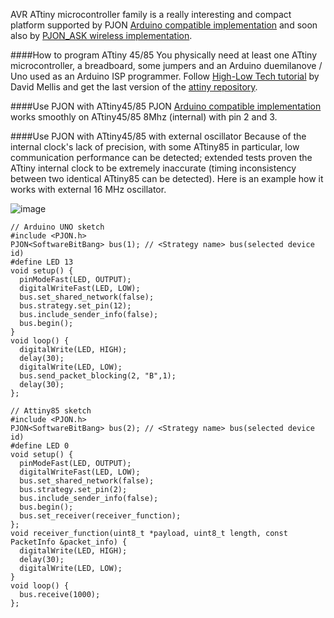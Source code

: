 AVR ATtiny microcontroller family is a really interesting and compact platform supported by PJON [Arduino compatible implementation](https://github.com/gioblu/PJON) and soon also by [PJON_ASK wireless implementation](https://github.com/gioblu/PJON_ASK). 

####How to program ATtiny 45/85
You physically need at least one ATtiny microcontroller, a breadboard, some jumpers and an Arduino duemilanove / Uno used as an Arduino ISP programmer. Follow [High-Low Tech tutorial](http://highlowtech.org/?p=1706) by David Mellis and get the last version of the [attiny repository](https://github.com/damellis/attiny).

####Use PJON with ATtiny45/85
PJON [Arduino compatible implementation](https://github.com/gioblu/PJON) works smoothly on ATtiny45/85 8Mhz (internal) with pin 2 and 3.  

####Use PJON with ATtiny45/85 with external oscillator
Because of the internal clock's lack of precision, with some ATtiny85 in particular, low communication performance can be detected; extended tests proven the ATtiny internal clock to be extremely inaccurate (timing inconsistency between two identical ATtiny85 can be detected). Here is an example how it works with external 16 MHz oscillator.

![image](https://cloud.githubusercontent.com/assets/6849527/21525671/0e9eab1e-cd1f-11e6-8e42-b9396dffc8d6.png)

```
// Arduino UNO sketch
#include <PJON.h>
PJON<SoftwareBitBang> bus(1); // <Strategy name> bus(selected device id)
#define LED 13
void setup() {
  pinModeFast(LED, OUTPUT);
  digitalWriteFast(LED, LOW);
  bus.set_shared_network(false);
  bus.strategy.set_pin(12);
  bus.include_sender_info(false);
  bus.begin();
}
void loop() {  
  digitalWrite(LED, HIGH);
  delay(30);
  digitalWrite(LED, LOW);
  bus.send_packet_blocking(2, "B",1);
  delay(30);
};

```

```
// Attiny85 sketch
#include <PJON.h>
PJON<SoftwareBitBang> bus(2); // <Strategy name> bus(selected device id)
#define LED 0
void setup() {
  pinModeFast(LED, OUTPUT);
  digitalWriteFast(LED, LOW);
  bus.set_shared_network(false);
  bus.strategy.set_pin(2);
  bus.include_sender_info(false);
  bus.begin();
  bus.set_receiver(receiver_function);
};
void receiver_function(uint8_t *payload, uint8_t length, const PacketInfo &packet_info) {
  digitalWrite(LED, HIGH);
  delay(30);
  digitalWrite(LED, LOW);
}
void loop() {
  bus.receive(1000);
};

```
